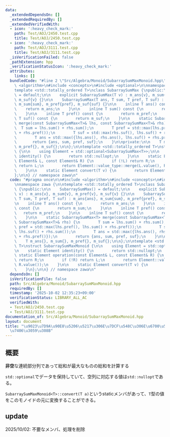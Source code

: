 ```yaml
---
data:
  _extendedDependsOn: []
  _extendedRequiredBy: []
  _extendedVerifiedWith:
  - icon: ':heavy_check_mark:'
    path: Test/AOJ/2450.test.cpp
    title: Test/AOJ/2450.test.cpp
  - icon: ':heavy_check_mark:'
    path: Test/AOJ/3111.test.cpp
    title: Test/AOJ/3111.test.cpp
  _isVerificationFailed: false
  _pathExtension: hpp
  _verificationStatusIcon: ':heavy_check_mark:'
  attributes:
    links: []
  bundledCode: "#line 2 \"Src/Algebra/Monoid/SubarraySumMaxMonoid.hpp\"\n\n#include\
    \ <algorithm>\n#include <concepts>\n#include <optional>\n\nnamespace zawa {\n\n\
    template <std::totally_ordered T>\nclass SubarraySumMax {\npublic:\n\n    SubarraySumMax()\
    \ = default;\n\n    explicit SubarraySumMax(T v) : m_ans{v}, m_sum{v}, m_pref{v},\
    \ m_suf{v} {}\n\n    SubarraySumMax(T ans, T sum, T pref, T suf) : m_ans{ans},\
    \ m_sum{sum}, m_pref{pref}, m_suf{suf} {}\n\n    inline T ans() const {\n    \
    \    return m_ans;\n    }\n\n    inline T sum() const {\n        return m_sum;\n\
    \    }\n\n    inline T pref() const {\n        return m_pref;\n    }\n\n    inline\
    \ T suf() const {\n        return m_suf;\n    }\n\n    static SubarraySumMax<T>\
    \ merge(const SubarraySumMax<T>& lhs, const SubarraySumMax<T>& rhs) {\n      \
    \  T sum = lhs.sum() + rhs.sum();\n        T pref = std::max(lhs.pref(), lhs.sum()\
    \ + rhs.pref());\n        T suf = std::max(rhs.suf(), lhs.suf() + rhs.sum());\n\
    \        T ans = std::max({lhs.ans(), rhs.ans(), lhs.suf() + rhs.pref()});\n \
    \       return {ans, sum, pref, suf};\n    }\n\nprivate:\n\n    T m_ans{}, m_sum{},\
    \ m_pref{}, m_suf{};\n\n};\n\ntemplate <std::totally_ordered T>\nstruct SubarraySumMaxMonoid\
    \ {\n\n    using Element = std::optional<SubarraySumMax<T>>;\n\n    static Element\
    \ identity() {\n        return std::nullopt;\n    }\n\n    static Element operation(const\
    \ Element& L, const Element& R) {\n        if (!L) return R;\n        if (!R)\
    \ return L;\n        return Element::value_type::merge(L.value(), R.value());\n\
    \    }\n\n    static Element convert(T v) {\n        return Element{v};\n    }\n\
    };\n\n} // namespace zawa\n"
  code: "#pragma once\n\n#include <algorithm>\n#include <concepts>\n#include <optional>\n\
    \nnamespace zawa {\n\ntemplate <std::totally_ordered T>\nclass SubarraySumMax\
    \ {\npublic:\n\n    SubarraySumMax() = default;\n\n    explicit SubarraySumMax(T\
    \ v) : m_ans{v}, m_sum{v}, m_pref{v}, m_suf{v} {}\n\n    SubarraySumMax(T ans,\
    \ T sum, T pref, T suf) : m_ans{ans}, m_sum{sum}, m_pref{pref}, m_suf{suf} {}\n\
    \n    inline T ans() const {\n        return m_ans;\n    }\n\n    inline T sum()\
    \ const {\n        return m_sum;\n    }\n\n    inline T pref() const {\n     \
    \   return m_pref;\n    }\n\n    inline T suf() const {\n        return m_suf;\n\
    \    }\n\n    static SubarraySumMax<T> merge(const SubarraySumMax<T>& lhs, const\
    \ SubarraySumMax<T>& rhs) {\n        T sum = lhs.sum() + rhs.sum();\n        T\
    \ pref = std::max(lhs.pref(), lhs.sum() + rhs.pref());\n        T suf = std::max(rhs.suf(),\
    \ lhs.suf() + rhs.sum());\n        T ans = std::max({lhs.ans(), rhs.ans(), lhs.suf()\
    \ + rhs.pref()});\n        return {ans, sum, pref, suf};\n    }\n\nprivate:\n\n\
    \    T m_ans{}, m_sum{}, m_pref{}, m_suf{};\n\n};\n\ntemplate <std::totally_ordered\
    \ T>\nstruct SubarraySumMaxMonoid {\n\n    using Element = std::optional<SubarraySumMax<T>>;\n\
    \n    static Element identity() {\n        return std::nullopt;\n    }\n\n   \
    \ static Element operation(const Element& L, const Element& R) {\n        if (!L)\
    \ return R;\n        if (!R) return L;\n        return Element::value_type::merge(L.value(),\
    \ R.value());\n    }\n\n    static Element convert(T v) {\n        return Element{v};\n\
    \    }\n};\n\n} // namespace zawa\n"
  dependsOn: []
  isVerificationFile: false
  path: Src/Algebra/Monoid/SubarraySumMaxMonoid.hpp
  requiredBy: []
  timestamp: '2025-10-02 12:35:23+09:00'
  verificationStatus: LIBRARY_ALL_AC
  verifiedWith:
  - Test/AOJ/2450.test.cpp
  - Test/AOJ/3111.test.cpp
documentation_of: Src/Algebra/Monoid/SubarraySumMaxMonoid.hpp
layout: document
title: "\u9023\u7D9A\u90E8\u5206\u5217\u306E\u7DCF\u548C\u306E\u6700\u5927\u3092\u7BA1\
  \u7406\u3059\u308B"
---
```


## 概要

**非空**な連続部分列であって総和が最大なものの総和を計算する

`std::optional`でデータを保持していて、空列に対応する値は`std::nullopt`である。

`SubarraySumMaxMonoid<T>::convert(T a)`というstaticメンバがあって、`T`型の値をこのモノイドの元に変換することができる。

## update

2025/10/02: 不要なメンバ、処理を削除
